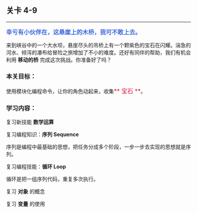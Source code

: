 ## 关卡 4-9

------
<font color=#4169E1 size=3>**幸亏有小伙伴在，这悬崖上的木桥，我可不敢上去。**</font>

来到峡谷中的一个大水坝，悬崖尽头的吊桥上有一个颗紫色的宝石在闪耀。湍急的河水、倾泻的瀑布给冒险之旅增加了不小的难度。还好有同伴的帮助，我们有机会利用 **移动的桥** 完成这次挑战。你准备好了吗？

### 本关目标：
使用模块化编程命令，让你的角色动起来，收集<font color=#DC143C size=3>** 宝石 **</font>。

### 学习内容：
复习新技能 **数学运算**

复习编程知识：**序列 Sequence**

序列是编程中最基础的思想，把任务分成多个阶段，一步一步去实现的思想就是序列。

复习编程技能：**循环 Loop**

循环是把一组序列代码，重复多次执行。

复习 **对象** 的概念

复习 **变量** 的使用
